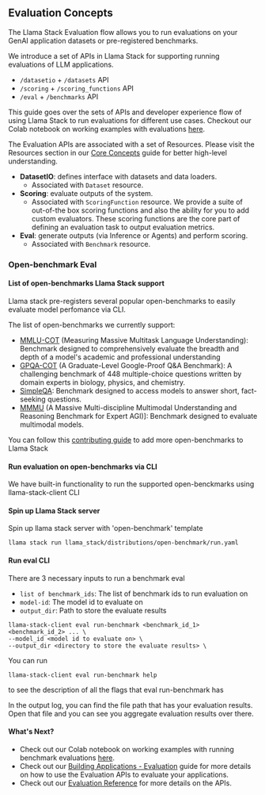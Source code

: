 ## Evaluation Concepts

The Llama Stack Evaluation flow allows you to run evaluations on your GenAI application datasets or pre-registered benchmarks.

We introduce a set of APIs in Llama Stack for supporting running evaluations of LLM applications.
- `/datasetio` + `/datasets` API
- `/scoring` + `/scoring_functions` API
- `/eval` + `/benchmarks` API

This guide goes over the sets of APIs and developer experience flow of using Llama Stack to run evaluations for different use cases. Checkout our Colab notebook on working examples with evaluations [here](https://colab.research.google.com/drive/10CHyykee9j2OigaIcRv47BKG9mrNm0tJ?usp=sharing).


The Evaluation APIs are associated with a set of Resources. Please visit the Resources section in our [Core Concepts](../concepts/index.md) guide for better high-level understanding.

- **DatasetIO**: defines interface with datasets and data loaders.
  - Associated with `Dataset` resource.
- **Scoring**: evaluate outputs of the system.
  - Associated with `ScoringFunction` resource. We provide a suite of out-of-the box scoring functions and also the ability for you to add custom evaluators. These scoring functions are the core part of defining an evaluation task to output evaluation metrics.
- **Eval**: generate outputs (via Inference or Agents) and perform scoring.
  - Associated with `Benchmark` resource.


### Open-benchmark Eval

#### List of open-benchmarks Llama Stack support

Llama stack pre-registers several popular open-benchmarks to easily evaluate model perfomance via CLI.

The list of open-benchmarks we currently support:
- [MMLU-COT](https://arxiv.org/abs/2009.03300) (Measuring Massive Multitask Language Understanding): Benchmark designed to comprehensively evaluate the breadth and depth of a model's academic and professional understanding
- [GPQA-COT](https://arxiv.org/abs/2311.12022) (A Graduate-Level Google-Proof Q&A Benchmark): A challenging benchmark of 448 multiple-choice questions written by domain experts in biology, physics, and chemistry.
- [SimpleQA](https://openai.com/index/introducing-simpleqa/): Benchmark designed to access models to answer short, fact-seeking questions.
- [MMMU](https://arxiv.org/abs/2311.16502) (A Massive Multi-discipline Multimodal Understanding and Reasoning Benchmark for Expert AGI)]: Benchmark designed to evaluate multimodal models.


You can follow this [contributing guide](https://llama-stack.readthedocs.io/en/latest/references/evals_reference/index.html#open-benchmark-contributing-guide) to add more open-benchmarks to Llama Stack

#### Run evaluation on open-benchmarks via CLI

We have built-in functionality to run the supported open-benckmarks using llama-stack-client CLI

#### Spin up Llama Stack server

Spin up llama stack server with 'open-benchmark' template
```
llama stack run llama_stack/distributions/open-benchmark/run.yaml

```

#### Run eval CLI
There are 3 necessary inputs to run a benchmark eval
- `list of benchmark_ids`: The list of benchmark ids to run evaluation on
- `model-id`: The model id to evaluate on
- `output_dir`: Path to store the evaluate results
```
llama-stack-client eval run-benchmark <benchmark_id_1> <benchmark_id_2> ... \
--model_id <model id to evaluate on> \
--output_dir <directory to store the evaluate results> \
```

You can run
```
llama-stack-client eval run-benchmark help
```
to see the description of all the flags that eval run-benchmark has


In the output log, you can find the file path that has your evaluation results. Open that file and you can see you aggregate
evaluation results over there.



#### What's Next?

- Check out our Colab notebook on working examples with running benchmark evaluations [here](https://colab.research.google.com/github/meta-llama/llama-stack/blob/main/docs/notebooks/Llama_Stack_Benchmark_Evals.ipynb#scrollTo=mxLCsP4MvFqP).
- Check out our [Building Applications - Evaluation](../building_applications/evals.md) guide for more details on how to use the Evaluation APIs to evaluate your applications.
- Check out our [Evaluation Reference](../references/evals_reference/index.md) for more details on the APIs.
